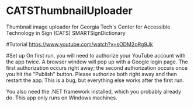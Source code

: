 # CATSThumbnailUploader
Thumbnail image uploader for Georgia Tech's Center for Accessible Technology in Sign (CATS) SMARTSignDictionary

#Tutorial
https://www.youtube.com/watch?v=sODM2oRg9Jk

#Set up
On first run, you will need to authorize your YouTube account with the app twice. A browser window will pop up with a Google login page. The first authorization occurs right away; the second authorization occurs once you hit the "Publish" button. Please authorize both right away and then restart the app. This is a bug, but everything else works after the first run.

You also need the .NET framework installed, which you probably already do. This app only runs on Windows machines.
